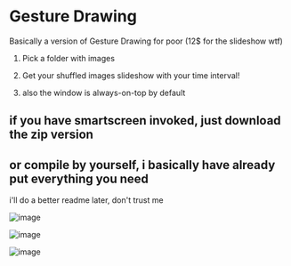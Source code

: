 # Gesture Drawing
Basically a version of Gesture Drawing for poor (12$ for the slideshow wtf)

1. Pick a folder with images

2. Get your shuffled images slideshow with your time interval!

3. also the window is always-on-top by default

## if you have smartscreen invoked, just download the zip version
## or compile by yourself, i basically have already put everything you need

i'll do a better readme later, don't trust me

![image](https://github.com/user-attachments/assets/a059c483-01a6-4f48-87ea-7bb7b4ceba75)

![image](https://github.com/user-attachments/assets/c933a97e-50b9-4c7f-9084-29a7f6c30335)

![image](https://github.com/user-attachments/assets/df232b6d-272d-4c84-b404-f7f5415c6aa4)
